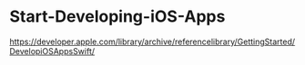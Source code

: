 # Start-Developing-iOS-Apps
https://developer.apple.com/library/archive/referencelibrary/GettingStarted/DevelopiOSAppsSwift/
